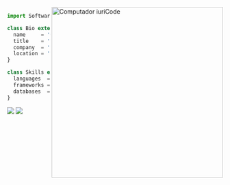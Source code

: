 <img src="https://raw.githubusercontent.com/MicaelliMedeiros/micaellimedeiros/master/image/computer-illustration.png" min-width="400px" max-width="400px" width="400px" align="right" alt="Computador iuriCode">

```js
import SoftwareEngineer from 'nevesgmd';

class Bio extends SoftwareEngineer {
  name     = 'Gabriel Neves';
  title    = 'Back-end Engineer';
  company  = 'Stone Co.';
  location = 'Florianópolis, SC - Brazil';
}

class Skills extends SoftwareEngineer {
  languages  = ['Python', 'C#', 'Javascript'];
  frameworks = ['Flask', 'FastAPI', 'ASP.NET WEB API', 'React'];
  databases  = ['MongoDB', 'PostgreSQL', 'SQL Server'];
}
```

<p align="left">
  <a href="https://mail.google.com/mail/?view=cm&fs=1&to=gmedeirosneves@gmail.com" alt="Gmail">
  <img src="https://img.shields.io/badge/-Gmail-FF0000?style=flat-square&labelColor=FF0000&logo=gmail&logoColor=white" /></a>

  <a href="https://www.linkedin.com/in/gabriel-medeiros-das-neves/" alt="Linkedin">
  <img src="https://img.shields.io/badge/-Linkedin-0e76a8?style=flat-square&logo=Linkedin&logoColor=white" /></a>
</p>  
